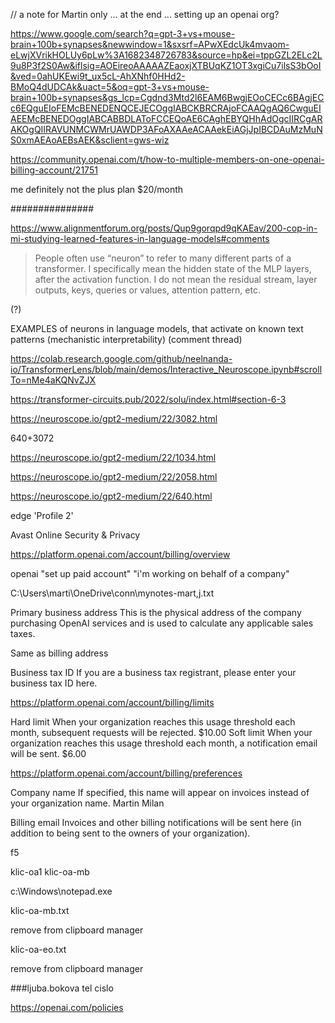 
// a note for Martin only ... at the end  ... setting up an openai  org?








https://www.google.com/search?q=gpt-3+vs+mouse-brain+100b+synapses&newwindow=1&sxsrf=APwXEdcUk4mvaom-eLwjXVrikHOLUy6pLw%3A1682348726783&source=hp&ei=tppGZL2ELc2L9u8P3f2S0Aw&iflsig=AOEireoAAAAAZEaoxjXTBUqKZ1OT3xgiCu7ilsS3bOoI&ved=0ahUKEwi9t_ux5cL-AhXNhf0HHd2-BMoQ4dUDCAk&uact=5&oq=gpt-3+vs+mouse-brain+100b+synapses&gs_lcp=Cgdnd3Mtd2l6EAM6BwgjEOoCECc6BAgjECc6EQguEIoFEMcBENEDENQCEJECOggIABCKBRCRAjoFCAAQgAQ6CwguEIAEEMcBENEDOggIABCABBDLAToFCCEQoAE6CAghEBYQHhAdOgcIIRCgARAKOgQIIRAVUNMCWMrUAWDP3AFoAXAAeACAAekEiAGjJpIBCDAuMzMuNS0xmAEAoAEBsAEK&sclient=gws-wiz



https://community.openai.com/t/how-to-multiple-members-on-one-openai-billing-account/21751

me definitely not the plus plan $20/month


###############


















https://www.alignmentforum.org/posts/Qup9gorqpd9qKAEav/200-cop-in-mi-studying-learned-features-in-language-models#comments

> People often use “neuron” to refer to many different parts of a transformer. I specifically mean the hidden state of the MLP layers, after the activation function. I do not mean the residual stream, layer outputs, keys, queries or values, attention pattern, etc.


(?)

EXAMPLES of neurons in language models, that activate on known text patterns (mechanistic interpretability) (comment thread)

https://colab.research.google.com/github/neelnanda-io/TransformerLens/blob/main/demos/Interactive_Neuroscope.ipynb#scrollTo=nMe4aKQNvZJX

https://transformer-circuits.pub/2022/solu/index.html#section-6-3




https://neuroscope.io/gpt2-medium/22/3082.html

640+3072


https://neuroscope.io/gpt2-medium/22/1034.html

https://neuroscope.io/gpt2-medium/22/2058.html



https://neuroscope.io/gpt2-medium/22/640.html

























edge
'Profile 2'

Avast Online Security & Privacy



https://platform.openai.com/account/billing/overview

openai "set up paid account" "i'm working on behalf of a company"



C:\Users\marti\OneDrive\conn\mynotes-mart,j.txt

Primary business address
This is the physical address of the company purchasing OpenAI services and is used to calculate any applicable sales taxes.

Same as billing address

Business tax ID
If you are a business tax registrant, please enter your business tax ID here.






https://platform.openai.com/account/billing/limits

Hard limit
When your organization reaches this usage threshold each month, subsequent requests will be rejected.
$10.00
Soft limit
When your organization reaches this usage threshold each month, a notification email will be sent.
$6.00


https://platform.openai.com/account/billing/preferences

Company name
If specified, this name will appear on invoices instead of your organization name.
Martin Milan

Billing email
Invoices and other billing notifications will be sent here (in addition to being sent to the owners of your organization).




f5

klic-oa1
klic-oa-mb

c:\Windows\notepad.exe

klic-oa-mb.txt

remove from clipboard manager

klic-oa-eo.txt

remove from clipboard manager


###ljuba.bokova tel cislo

https://openai.com/policies


